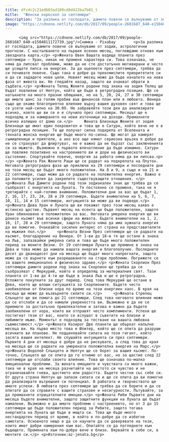 ```yaml
---
title: dfcdc2c21ed603ad189cd8d422ba7b01_t
mitle:  "Женски хороскоп за септември"
description: "За разлика от господата, дамите повече се вълнуваме от зодии, астрологични прогнози. С настъпването на първия есенен месец, поглеждаме отново към звездната карта. Жената Овен Вашата водеща планета през септември – Уран, никак не променя характера си. Това означава, че няма да липсват проблеми, може да не сте достатъчно мотивирани и често ще усещате липса …"
image: "https://cdnone.netlify.com/db/2017/09/people-2601687_640-e1504811172739.jpg"
---
```


          <img src="https://cdnone.netlify.com/db/2017/09/people-2601687_640-e1504811172739.jpg"/>Снимка - Pixabay        <p>За разлика от господата, дамите повече се вълнуваме от зодии, астрологични прогнози. С настъпването на първия есенен месец, поглеждаме отново към звездната карта.</p> <p>Жената Овен Вашата водеща планета през септември – Уран, никак не променя характера си. Това означава, че няма да липсват проблеми, може да не сте достатъчно мотивирани и често ще усещате липса на енергия. За да оцелеете през септември, трябва да си почивате повече. Също така е добре да преосмислите приоритетите си и да си зададете нови цели. Новият месец може да бъде началото на нова фаза от живота ви. Не гледайте назад, защото ви очакват обрати в съдбата.</p> <p>Жената Телец Жените родени под знака на зодия Телец ще бъдат повлияни от Нептун, който ще бъде в ретроградна позиция. Ще се натъкнете на много празни обещания, но на 5, 20, 24, 27 и 30 септември ще имате шанс за голям пробив във финансов план или в любовта. Венера също ще окаже благоприятно влияние върху вашия духовен свят и това ще се усети най-силно на 30.09. Не забравяйте този ден да анализирате всичко, което ще ви се е е случило през септември. Месецът ще е подходящ и за намирането на нови източници на доходи. Премахнете всичко излишно от дома си.</p>     Жената Близнаци Жените от зодия Близнаци ще имат един покровител и това ще е Сатурн, който вече не е в ретроградна позиция. Те ще получат силна подкрепа от Вселената и тяхната женска енергия ще бъде много по-силна. Ще могат да намерят съмишленици и приятели, а ако все още нямат сериозна връзка е добре да не се страхуват да флиртуват, но е важно да не бързат със заключенията си за мъжете. Възможно е първото впечатление да бъде измамно. Сатурн ще повлияе позитивно на настроението ви и дори на физическото ви състояние. Спортувайте повече, енергия за работа няма да ви липсва.<p></p> <p>Жената Рак Жените Раци ще се радват на подкрепата на Плутон. Неговата ретроградна фаза ще приключи на 29 септември и последните дни на този месец ще бъдат много положителни. На 8 и 9, а също и на 21 и 22 септември, също може да се радвате на положителна енергия. Важно е да положите усилия да закрепите съществуващите отношения. </p>    <p>Жената Лъв Дамите родени под този зодиакален знак ще трябва да се съобразят с енергията на Луната. Тя постоянно се променя, така че я третирайте с най-голямо внимание. Положителни дни за вас ще бъдат 1, 2, 16, 17, 23, 24, 28 и 29 септември. Бъдете внимателни на 5, 6, 7, 10, 11, 14 и 15 септември, интуицията ви може да ви подведе.</p> <p>Жената Дева Уран и Луната ще ви покажат през този месец какво е истинско щастие. Първият месец на есента ще бъде положителен, защото Уран обикновено е положителен за вас. Неговата умерена енергия ще ви донесе късмет във всички сфери на живота. Бъдете внимателни на 1, 2, 16, 17, 28 и 29 септември, защото Луната няма да има нужната енергия да ви помогне. Очаквайте засилен интерес от страна на представителите на мъжкия пол.</p>     <p>Жената Везни През септември ще се радвате на късмет, благодарение на Венера. От 1-ви до 18-и тя ще остане в знака на Лъв, запазвайки умерена сила и това ще бъде много положителен период за жените Везни. От 19 септември Луната ще премине в знака на Дева и това може да намали вашата енергия и благополучие. Последните десет до дванадесет дни на месеца ще бъдат много напрегнати, защото може да се върнете към разрешаването на стари проблеми. Погрижете се за вашето емоционално и физическо здраве.</p> <p>Жената Скорпион През септември дамите родени под знака на Скорпион ще трябва да се съобразяват с Меркурий, който е определящ за материалния свят. Тази планета от 1-ви до 4-ти ще бъде в знака Лъв и ще е ретроградна. Отложете покупките за друг период. След това Меркурий ще остане в Дева, което ще влоши ситуацията за Скорпионите. Бъдете често заобиколени от близки хора по време на този енергиен хаос. В края на месеца ще може да възвърнете силите си.</p>     <p>Жената Стрелец Слънцето ще ви помага до 21 септември. След това неговото влияние може да се отслаби и да се намали увереността ви. Възможно е да не се приемате за достатъчно привлекателни и затова е важно да бъдете заобиколени от хора, които ви отправят често комплименти. Успехи ще постигнат тези от вас, които се вслушат в съветите на близки и любимите мъже. Моментът е подходящ за тестване на вашата любовна съвместимост.</p> <p>Жената Козирог Две планети ще объркат напълно месеца ви. На първо място това е Юпитер, който ще се опита да разруши всичките ви планове. Не подценявайте силата на този гигант, който засяга вашия интелект. Не слушайте интуицията си през септември. Първите 4 дни от месеца е добре да не рискувате, а след това до края на месеца ще се радвате на умерената положителна енергия на Марс.</p>     <p>Жената Водолей Слънцето и Нептун ще се борят за вашия късмет. По-точно, Слънцето ще се опита да го отнеме от вас, но за щастие след 22 септември ще отслаби своето влияние. Това ще означава по-малко емоционални проблеми. За жената емоциите и чувствата са много важни, така че в края на месеца разчитайте на шестото си чувство и не ограничавайте гнева, щастието или радостта. Бъдете честни със себе си. От друга страна Нептун ще запази силата си и ще се опита да ви помогне да реализирате вътрешния си потенциал. В работата и творчеството ще имате успехи. В любовта през септември ще трябва да се борите и да се опитате да се справите с вашите страхове и несигурности. Пътувайте, за да премахнете отрицателните емоции.</p> <p>Жената Риби Първите дни на месеца бъдете внимателни, защото защитните функции на Луната ще бъдат намалени. Възможно е да имате проблеми с настроението, но от 3 до 15 септември ще бъде положителен период за Рибите, защото тогава енергията на Луната ще бъде в мощта си. Това ще бъде много нестандартен период от време, в който е по-добре да се избегне самотата. Основното нещо е да се научите да се доверявате на тези, които имат добри намерения към вас. Опитайте се да погледнете към бъдещето. Промяната към по-добро вече е близо. Вярвайте в себе си, в мечтите си.</p> <p>Източник:az-jenata.bg</p>        